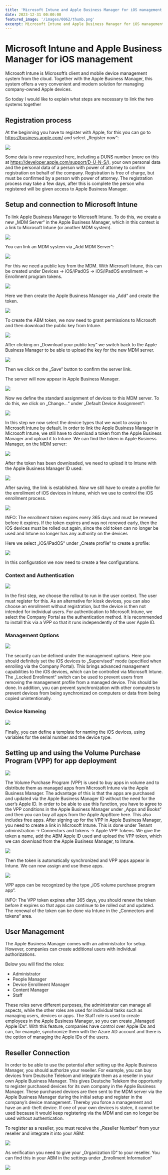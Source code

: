 ```yaml
---
title: 'Microsoft Intune and Apple Business Manager for iOS management'
date: 2023-12-31 00:00:00
featured_image: '/images/0062/thumb.png'
excerpt: Microsoft Intune and Apple Business Manager for iOS management
---
```


# Microsoft Intune and Apple Business Manager for iOS management

Microsoft Intune is Microsoft’s client and mobile device management system from the cloud. Together with the Apple Business Manager, this system offers a very convenient and modern solution for managing company-owned Apple devices.

So today I would like to explain what steps are necessary to link the two systems together

## Registration process
At the beginning you have to register with Apple, for this you can go to https://business.apple.com/ and select „Register now“:

![](/images/0062/1.png)

Some data is now requested here, including a DUNS number (more on this at https://developer.apple.com/support/D-U-N-S/), your own personal data and the personal data of a person with power of attorney to confirm registration on behalf of the company. Registration is free of charge, but must be confirmed by a person with power of attorney. The registration process may take a few days, after this is complete the person who registered will be given access to Apple Business Manager.

## Setup and connection to Microsoft Intune
To link Apple Business Manager to Microsoft Intune. To do this, we create a new „MDM Server“ in the Apple Business Manager, which in this context is a link to Microsoft Intune (or another MDM system).

![](/images/0062/2.png)

You can link an MDM system via „Add MDM Server“:

![](/images/0062/3.png)

For this we need a public key from the MDM. With Microsoft Intune, this can be created under Devices -> iOS/iPadOS -> iOS/iPadOS enrollment -> Enrollment program tokens.

![](/images/0062/4.png)

Here we then create the Apple Business Manager via „Add“ and create the token.

![](/images/0062/5.png)

To create the ABM token, we now need to grant permissions to Microsoft and then download the public key from Intune.

![](/images/0062/6.png)

After clicking on „Download your public key“ we switch back to the Apple Business Manager to be able to upload the key for the new MDM server.

![](/images/0062/7.png)

Then we click on the „Save“ button to confirm the server link.

The server will now appear in Apple Business Manager.

![](/images/0062/8.png)

Now we define the standard assignment of devices to this MDM server. To do this, we click on „Change…“ under „Default Device Assignment“:

![](/images/0062/9.png)

In this step we now select the device types that we want to assign to Microsoft Intune by default. In order to link the Apple Business Manager in Microsoft Intune, we still have to download a token from the Apple Business Manager and upload it to Intune. We can find the token in Apple Business Manager, on the MDM server:

![](/images/0062/10.png)

After the token has been downloaded, we need to upload it to Intune with the Apple Business Manager ID used:

![](/images/0062/11.png)

After saving, the link is established. Now we still have to create a profile for the enrollment of iOS devices in Intune, which we use to control the iOS enrollment process.

![](/images/0062/12.png)

INFO: The enrollment token expires every 365 days and must be renewed before it expires. If the token expires and was not renewed early, then the iOS devices must be rolled out again, since the old token can no longer be used and Intune no longer has any authority on the devices

Here we select „iOS/iPadOS“ under „Create profile“ to create a profile:

![](/images/0062/13.png)

In this configuration we now need to create a few configurations.

### Context and Authentication

![](/images/0062/14.png)

In the first step, we choose the rollout to run in the user context. The user must register for this. As an alternative for kiosk devices, you can also choose an enrollment without registration, but the device is then not intended for individual users. For authentication to Microsoft Intune, we select the Company Portal as the authentication method. It is recommended to install this via a VPP so that it runs independently of the user Apple ID.

### Management Options

![](/images/0062/15.png)

The security can be defined under the management options. Here you should definitely set the iOS devices to „Supervised“ mode (specified when enrolling via the Company Portal). This brings advanced management capabilities to the iOS devices, which can be controlled via Microsoft Intune. The „Locked Enrollment“ switch can be used to prevent users from removing the management profile from a managed device. This should be done. In addition, you can prevent synchronization with other computers to prevent devices from being synchronized on computers or data from being copied unintentionally.

### Device Nameing

![](/images/0062/16.png)

Finally, you can define a template for naming the iOS devices, using variables for the serial number and the device type.

## Setting up and using the Volume Purchase Program (VPP) for app deployment

![](/images/0062/17.png)

The Volume Purchase Program (VPP) is used to buy apps in volume and to distribute them as managed apps from Microsoft Intune via the Apple Business Manager. The advantage of this is that the apps are purchased and updated via the Apple Business Manager ID without the need for the user’s Apple ID. In order to be able to use this function, you have to agree to the VPP conditions in the Apple Business Manager under „Apps and Books“ and then you can buy all apps from the Apple AppStore here. This also includes free apps. After signing up for the VPP in Apple Business Manager, you need to create a link in Microsoft Intune. This is done under Tenant administration -> Connectors and tokens -> Apple VPP Tokens. We give the token a name, add the ABM Apple ID used and upload the VPP token, which we can download from the Apple Business Manager, to Intune.

![](/images/0062/18.png)

Then the token is automatically synchronized and VPP apps appear in Intune. We can now assign and use these apps.

![](/images/0062/19.png)

VPP apps can be recognized by the type „iOS volume purchase program app“.

INFO: The VPP token expires after 365 days, you should renew the token before it expires so that apps can continue to be rolled out and updated. The renewal of the token can be done via Intune in the „Connectors and tokens“ area.

## User Management
The Apple Business Manager comes with an administrator for setup. However, companies can create additional users with individual authorizations.

Below you will find the roles:

- Administrator
- People Manager
- Device Enrollment Manager
- Content Manager
- Staff

These roles serve different purposes, the administrator can manage all aspects, while the other roles are used for individual tasks such as managing users, devices or apps. The Staff role is used to create employees in the Apple Business Manager, so you can create „Managed Apple IDs“. With this feature, companies have control over Apple IDs and can, for example, synchronize them with the Azure AD account and there is the option of managing the Apple IDs of the users.

## Reseller Connection
In order to be able to use the potential after setting up the Apple Business Manager, you should authorize your reseller. For example, you can buy devices from Deutsche Telekom and integrate them as a reseller in your own Apple Business Manager. This gives Deutsche Telekom the opportunity to register purchased devices for its own company in the Apple Business Manager. These purchased devices are then sent to the MDM server via the Apple Business Manager during the initial setup and register in the company’s device management. Thereby you force a management and have an anti-theft device. If one of your own devices is stolen, it cannot be used because it would keep registering via the MDM and can no longer be used without authentication.

To register as a reseller, you must receive the „Reseller Number“ from your reseller and integrate it into your ABM:

![](/images/0062/20.png)

As verification you need to give your „Organization ID“ to your reseller. You can find this in your ABM in the settings under „Enrollment Information“

![](/images/0062/21.png)


